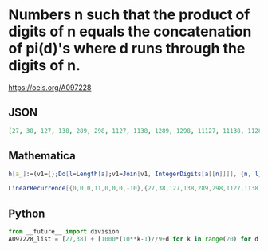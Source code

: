 # Numbers n such that the product of digits of n equals the concatenation of pi\(d\)'s where d runs through the digits of n\.
https://oeis.org/A097228
## JSON
```JSON
[27, 38, 127, 138, 289, 298, 1127, 1138, 1289, 1298, 11127, 11138, 11289, 11298, 111127, 111138, 111289, 111298, 1111127, 1111138, 1111289, 1111298, 11111127, 11111138, 11111289, 11111298, 111111127, 111111138, 111111289, 111111298]
```
## Mathematica
```Mathematica
h[a_]:=(v1={};Do[l=Length[a];v1=Join[v1, IntegerDigits[a[[n]]]], {n, l}]; FromDigits[v1]);v={};Do[h1=IntegerDigits[n];l=Length[h1]; p=Product[h1[[k]], {k, l}];s=Sum[h1[[k]], {k, l}];If[p>0&& p==h[PrimePi[h1]], v=Append[v, n];Print[v]], {n, 300000000}]
```
```Mathematica
LinearRecurrence[{0,0,0,11,0,0,0,-10},{27,38,127,138,289,298,1127,1138,1289,1298},30] (* _Harvey P. Dale_, Jan 01 2019 *)
```
## Python
```Python
from __future__ import division
A097228_list = [27,38] + [1000*(10**k-1)//9+d for k in range(20) for d in [127,138,289,298]] # _Chai Wah Wu_, Aug 10 2017
```
